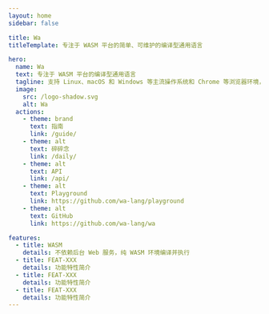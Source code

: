 ```yaml
---
layout: home
sidebar: false

title: Wa
titleTemplate: 专注于 WASM 平台的简单、可维护的编译型通用语言

hero:
  name: Wa
  text: 专注于 WASM 平台的编译型通用语言
  tagline: 支持 Linux、macOS 和 Windows 等主流操作系统和 Chrome 等浏览器环境，同时也支持作为独立Shell脚本和被嵌入脚本模式执行！
  image:
    src: /logo-shadow.svg
    alt: Wa
  actions:
    - theme: brand
      text: 指南
      link: /guide/
    - theme: alt
      text: 碎碎念
      link: /daily/
    - theme: alt
      text: API
      link: /api/
    - theme: alt
      text: Playground
      link: https://github.com/wa-lang/playground
    - theme: alt
      text: GitHub
      link: https://github.com/wa-lang/wa

features:
  - title: WASM
    details: 不依赖后台 Web 服务，纯 WASM 环境编译并执行
  - title: FEAT-XXX
    details: 功能特性简介
  - title: FEAT-XXX
    details: 功能特性简介
  - title: FEAT-XXX
    details: 功能特性简介
---
```

